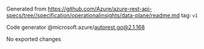 Generated from https://github.com/Azure/azure-rest-api-specs/tree//specification/operationalinsights/data-plane/readme.md tag: `v1`

Code generator @microsoft.azure/autorest.go@2.1.168

No exported changes
